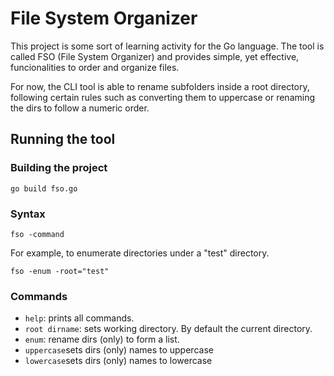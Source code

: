 # File System Organizer

This project is some sort of learning activity for the Go language. The tool is called FSO (File System Organizer) and provides simple, yet effective, funcionalities to order and organize files.

For now, the CLI tool is able to rename subfolders inside a root directory, following certain rules such as converting them to uppercase or renaming the dirs to follow a numeric order.

## Running the tool

### Building the project

```
go build fso.go
```

### Syntax

```
fso -command
```

For example, to enumerate directories under a "test" directory.

```
fso -enum -root="test"
```

### Commands

- `help`: prints all commands.
- `root dirname`: sets working directory. By default the current directory.
- `enum`: rename dirs (only) to form a list.
- `uppercase`sets dirs (only) names to uppercase
- `lowercase`sets dirs (only) names to lowercase
